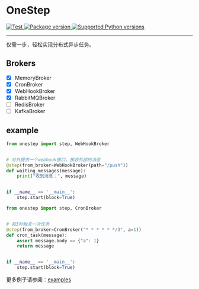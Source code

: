 # OneStep

<a href="https://github.com/mic1on/onestep/actions/workflows/test.yml?query=event%3Apush+branch%3Amain" target="_blank">
    <img src="https://github.com/mic1on/onestep/workflows/test%20suite/badge.svg?branch=main&event=push" alt="Test">
</a>
<a href="https://pypi.org/project/onestep" target="_blank">
    <img src="https://img.shields.io/pypi/v/onestep.svg" alt="Package version">
</a>

<a href="https://pypi.org/project/onestep" target="_blank">
    <img src="https://img.shields.io/pypi/pyversions/onestep.svg" alt="Supported Python versions">
</a>

<hr />
仅需一步，轻松实现分布式异步任务。

## Brokers

- [x] MemoryBroker
- [x] CronBroker
- [x] WebHookBroker
- [x] RabbitMQBroker
- [ ] RedisBroker
- [ ] KafkaBroker

## example

```python
from onestep import step, WebHookBroker


# 对外提供一个webhook接口，接收外部的消息
@step(from_broker=WebHookBroker(path="/push"))
def waiting_messages(message):
    print("收到消息：", message)


if __name__ == '__main__':
    step.start(block=True)
```

```python
from onestep import step, CronBroker


# 每3秒触发一次任务
@step(from_broker=CronBroker("* * * * * */3", a=1))
def cron_task(message):
    assert message.body == {"a": 1}
    return message


if __name__ == '__main__':
    step.start(block=True)
```

更多例子请参阅：[examples](example)
